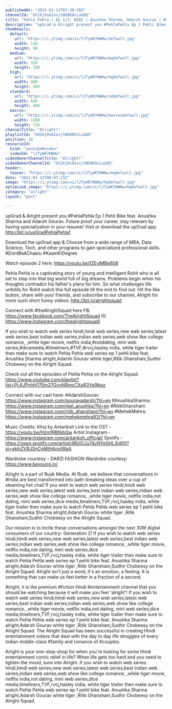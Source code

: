 ```yaml
---
publishedAt: "2021-01-12T07:38:39Z"
channelId: "UCCKjHsAIxvjtWG8KOcLuG8Q"
title: "Pehla Pehla | Ep 1/3: BIKE | Anushka Sharma, Adarsh Gourav | Mini Web Series | Alright!"
description: "upGrad & Alright present you #PehlaPehla Ep 1 Pehli Bike feat. Anushka Sharma and Adarsh Gourav. Future proof your career, stay relevant by having specialization in your resume! Visit or download the upGrad app: http://bit.ly/upGradPehlaPehla1\n\nDownload the upGrad app & Choose from a wide range of MBA, Data Science, Tech, and other programs to gain specialized professional skills. #DontBeAChaatu #KaamKiDegree\n\nWatch episode 2 here: https://youtu.be/fZEvlMBe608\n\nPehla Pehla is a captivating story of young and intelligent Rohit who is all set to step into that big world full of big dreams. Problems begin when his thoughts contradict his father's plans for him. So what challenges life unfolds for Rohit watch this full episode till the end to find out. \nHit the like button, share with your friends, and subscribe to our channel, Alright for more such short funny videos: http://bit.ly/alrightsquad\n\nConnect with #theAlrightSquad here\nFB: https://www.facebook.com/TheAlrightSquad\nIG: https://www.instagram.com/thealrightsquad/\n\nIf you wish to watch web series hindi,hindi web series,new web series,latest web series,best indian web series,indian web series,web show like college romance, ,white tiger movie, netflix india,#notdating, mini web series,#dicemedia,#timeliners,#TVF,#rvcj,hasley india, white tiger trailer then make sure to watch Pehla Pehla web series ep 1 pehli bike feat. Anushka Sharma alright,Adarsh Gourav white tiger,Ritik Ghanshani,Sudhir Chobeesy on the Alright Squad. \n\n\nCheck out all the episodes of Pehla Pehla on the Alright Squad: https://www.youtube.com/playlist?list=PL6JPnhhI175m27GxvNRmcCXpR3Ye9lkez\n\nConnect with our cast here:\n#AdarshGourav: https://www.instagram.com/gouravadarsh/?hl=en\n#AnushkaSharma: https://www.instagram.com/reel_anushka/?hl=en\n#RitikGhanshani: https://www.instagram.com/ritik_ghanshani/?hl=en\n#MehekMehra: https://www.instagram.com/mehekmehra93/?hl=en\n\nMusic Credits: Khoj by Antariksh\nLink to the OST - https://youtu.be/HzmfRBNibQw\nArtist Instagram - https://www.instagram.com/antariksh_official/\nSpotify - https://open.spotify.com/artist/4RzIOJu74yNYeSHL3ri60l?si=gkjhZVRJSnCnMtHAnxlWaA\n\nWardrobe courtesy - DARZI FASHION\nWardrobe courtesy: https://www.beyoung.in/\n\nAlright is a part of Rusk Media. At Rusk, we believe that conversations in #India are best transformed into path-breaking ideas over a cup of steaming hot chai! If you wish to watch web series hindi,hindi web series,new web series,latest web series,best indian web series,indian web series,web show like college romance, ,white tiger movie, netflix india,not dating, mini web series,dice media,timeliners,TVF,rvcj,hasley india, white tiger trailer then make sure to watch Pehla Pehla web series ep 1 pehli bike feat. Anushka Sharma alright,Adarsh Gourav white tiger ,Ritik Ghanshani,Sudhir Chobeesy on the Alright Squad. \n\n\nOur mission is to incite these conversations amongst the next 30M digital consumers of our country- Generation Z! If you wish to watch web series hindi,hindi web series,new web series,latest web series,best indian web series,indian web series,web show like college romance, ,white tiger movie, netflix india,not dating, mini web series,dice media,timeliners,TVF,rvcj,hasley india, white tiger trailer then make sure to watch Pehla Pehla web series ep 1 pehli bike feat. Anushka Sharma alright,Adarsh Gourav white tiger ,Ritik Ghanshani,Sudhir Chobeesy on the Alright Squad. Alright isn't just a word, it's an emotion, a feeling. It is something that can make us feel better in a fraction of a second.\n\nAlright, it is the premium #fiction Hindi #entertainment channel that you should be watching because it will make you feel 'alright'! If you wish to watch web series hindi,hindi web series,new web series,latest web series,best indian web series,indian web series,web show like college romance, ,white tiger movie, netflix india,not dating, mini web series,dice media,timeliners,TVF,rvcj,hasley india, white tiger trailer then make sure to watch Pehla Pehla web series ep 1 pehli bike feat. Anushka Sharma alright,Adarsh Gourav white tiger ,Ritik Ghanshani,Sudhir Chobeesy on the Alright Squad. The Alright Squad has been successful in creating Hindi entertainment videos that deal with the day to day life struggles of every Indian middle-class #family and romance of #couples.\n\nAlright is your one-stop-shop for when you're looking for some Hindi entertainment comic relief in life? When life gets too hard and you need to lighten the mood, tune into Alright. If you wish to watch web series hindi,hindi web series,new web series,latest web series,best indian web series,indian web series,web show like college romance, ,white tiger movie, netflix india,not dating, mini web series,dice media,timeliners,TVF,rvcj,hasley india, white tiger trailer then make sure to watch Pehla Pehla web series ep 1 pehli bike feat. Anushka Sharma alright,Adarsh Gourav white tiger ,Ritik Ghanshani,Sudhir Chobeesy on the Alright Squad."
thumbnails:
  default:
    url: "https://i.ytimg.com/vi/lJTymR7HWHw/default.jpg"
    width: 120
    height: 90
  medium:
    url: "https://i.ytimg.com/vi/lJTymR7HWHw/mqdefault.jpg"
    width: 320
    height: 180
  high:
    url: "https://i.ytimg.com/vi/lJTymR7HWHw/hqdefault.jpg"
    width: 480
    height: 360
  standard:
    url: "https://i.ytimg.com/vi/lJTymR7HWHw/sddefault.jpg"
    width: 640
    height: 480
  maxres:
    url: "https://i.ytimg.com/vi/lJTymR7HWHw/maxresdefault.jpg"
    width: 1280
    height: 720
channelTitle: "Alright!"
playlistId: "UUCKjHsAIxvjtWG8KOcLuG8Q"
position: 18
resourceId:
  kind: "youtube#video"
  videoId: "lJTymR7HWHw"
videoOwnerChannelTitle: "Alright!"
videoOwnerChannelId: "UCCKjHsAIxvjtWG8KOcLuG8Q"
header:
  teaser: "https://i.ytimg.com/vi/lJTymR7HWHw/mqdefault.jpg"
date: "2021-01-12T08:07:23Z"
image: "https://i.ytimg.com/vi/lJTymR7HWHw/hqdefault.jpg"
optimized_image: "https://i.ytimg.com/vi/lJTymR7HWHw/mqdefault.jpg"
category: "alright"
layout: "post"

---
```

upGrad & Alright present you #PehlaPehla Ep 1 Pehli Bike feat. Anushka Sharma and Adarsh Gourav. Future proof your career, stay relevant by having specialization in your resume! Visit or download the upGrad app: http://bit.ly/upGradPehlaPehla1

Download the upGrad app & Choose from a wide range of MBA, Data Science, Tech, and other programs to gain specialized professional skills. #DontBeAChaatu #KaamKiDegree

Watch episode 2 here: https://youtu.be/fZEvlMBe608

Pehla Pehla is a captivating story of young and intelligent Rohit who is all set to step into that big world full of big dreams. Problems begin when his thoughts contradict his father's plans for him. So what challenges life unfolds for Rohit watch this full episode till the end to find out. 
Hit the like button, share with your friends, and subscribe to our channel, Alright for more such short funny videos: http://bit.ly/alrightsquad

Connect with #theAlrightSquad here
FB: https://www.facebook.com/TheAlrightSquad
IG: https://www.instagram.com/thealrightsquad/

If you wish to watch web series hindi,hindi web series,new web series,latest web series,best indian web series,indian web series,web show like college romance, ,white tiger movie, netflix india,#notdating, mini web series,#dicemedia,#timeliners,#TVF,#rvcj,hasley india, white tiger trailer then make sure to watch Pehla Pehla web series ep 1 pehli bike feat. Anushka Sharma alright,Adarsh Gourav white tiger,Ritik Ghanshani,Sudhir Chobeesy on the Alright Squad. 


Check out all the episodes of Pehla Pehla on the Alright Squad: https://www.youtube.com/playlist?list=PL6JPnhhI175m27GxvNRmcCXpR3Ye9lkez

Connect with our cast here:
#AdarshGourav: https://www.instagram.com/gouravadarsh/?hl=en
#AnushkaSharma: https://www.instagram.com/reel_anushka/?hl=en
#RitikGhanshani: https://www.instagram.com/ritik_ghanshani/?hl=en
#MehekMehra: https://www.instagram.com/mehekmehra93/?hl=en

Music Credits: Khoj by Antariksh
Link to the OST - https://youtu.be/HzmfRBNibQw
Artist Instagram - https://www.instagram.com/antariksh_official/
Spotify - https://open.spotify.com/artist/4RzIOJu74yNYeSHL3ri60l?si=gkjhZVRJSnCnMtHAnxlWaA

Wardrobe courtesy - DARZI FASHION
Wardrobe courtesy: https://www.beyoung.in/

Alright is a part of Rusk Media. At Rusk, we believe that conversations in #India are best transformed into path-breaking ideas over a cup of steaming hot chai! If you wish to watch web series hindi,hindi web series,new web series,latest web series,best indian web series,indian web series,web show like college romance, ,white tiger movie, netflix india,not dating, mini web series,dice media,timeliners,TVF,rvcj,hasley india, white tiger trailer then make sure to watch Pehla Pehla web series ep 1 pehli bike feat. Anushka Sharma alright,Adarsh Gourav white tiger ,Ritik Ghanshani,Sudhir Chobeesy on the Alright Squad. 


Our mission is to incite these conversations amongst the next 30M digital consumers of our country- Generation Z! If you wish to watch web series hindi,hindi web series,new web series,latest web series,best indian web series,indian web series,web show like college romance, ,white tiger movie, netflix india,not dating, mini web series,dice media,timeliners,TVF,rvcj,hasley india, white tiger trailer then make sure to watch Pehla Pehla web series ep 1 pehli bike feat. Anushka Sharma alright,Adarsh Gourav white tiger ,Ritik Ghanshani,Sudhir Chobeesy on the Alright Squad. Alright isn't just a word, it's an emotion, a feeling. It is something that can make us feel better in a fraction of a second.

Alright, it is the premium #fiction Hindi #entertainment channel that you should be watching because it will make you feel 'alright'! If you wish to watch web series hindi,hindi web series,new web series,latest web series,best indian web series,indian web series,web show like college romance, ,white tiger movie, netflix india,not dating, mini web series,dice media,timeliners,TVF,rvcj,hasley india, white tiger trailer then make sure to watch Pehla Pehla web series ep 1 pehli bike feat. Anushka Sharma alright,Adarsh Gourav white tiger ,Ritik Ghanshani,Sudhir Chobeesy on the Alright Squad. The Alright Squad has been successful in creating Hindi entertainment videos that deal with the day to day life struggles of every Indian middle-class #family and romance of #couples.

Alright is your one-stop-shop for when you're looking for some Hindi entertainment comic relief in life? When life gets too hard and you need to lighten the mood, tune into Alright. If you wish to watch web series hindi,hindi web series,new web series,latest web series,best indian web series,indian web series,web show like college romance, ,white tiger movie, netflix india,not dating, mini web series,dice media,timeliners,TVF,rvcj,hasley india, white tiger trailer then make sure to watch Pehla Pehla web series ep 1 pehli bike feat. Anushka Sharma alright,Adarsh Gourav white tiger ,Ritik Ghanshani,Sudhir Chobeesy on the Alright Squad.